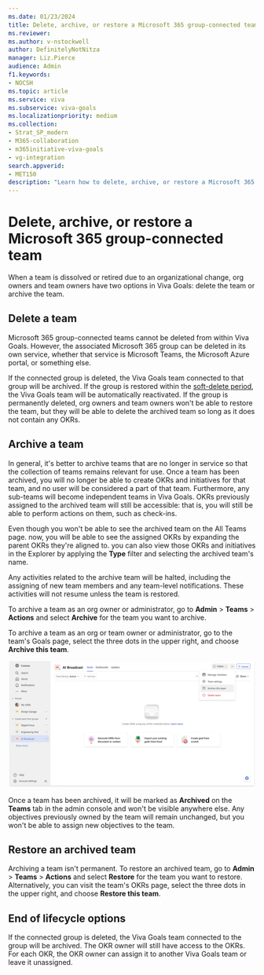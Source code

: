 ```yaml
---
ms.date: 01/23/2024
title: Delete, archive, or restore a Microsoft 365 group-connected team
ms.reviewer: 
ms.author: v-nstockwell
author: DefinitelyNotNitza
manager: Liz.Pierce
audience: Admin
f1.keywords:
- NOCSH
ms.topic: article
ms.service: viva
ms.subservice: viva-goals
ms.localizationpriority: medium
ms.collection:  
- Strat_SP_modern
- M365-collaboration
- m365initiative-viva-goals
- vg-integration  
search.appverid:
- MET150
description: "Learn how to delete, archive, or restore a Microsoft 365 group-connected team in Viva Goals."
---
```


# Delete, archive, or restore a Microsoft 365 group-connected team

When a team is dissolved or retired due to an organizational change, org owners and team owners have two options in Viva Goals: delete the team or archive the team.

## Delete a team

Microsoft 365 group-connected teams cannot be deleted from within Viva Goals. However, the associated Microsoft 365 group can be deleted in its own service, whether that service is Microsoft Teams, the Microsoft Azure portal, or something else.

If the connected group is deleted, the Viva Goals team connected to that group will be archived. If the group is restored within the [soft-delete period](..\..\admin\create-groups\restore-deleted-group.md), <!--Editor's Note: Check to ensure that link actually works.-->the Viva Goals team will be automatically reactivated. If the group is permanently deleted, org owners and team owners won't be able to restore the team, but they will be able to delete the archived team so long as it does not contain any OKRs.

## Archive a team

In general, it's better to archive teams that are no longer in service so that the collection of teams remains relevant for use. Once a team has been archived, you will no longer be able to create OKRs and initiatives for that team, and no user will be considered a part of that team. Furthermore, any sub-teams will become independent teams in Viva Goals. OKRs previously assigned to the archived team will still be accessible: that is, you will still be able to perform actions on them, such as check-ins.

Even though you won't be able to see the archived team on the All Teams page. <!--Editor's Note: I'd like clarification on "All Teams" vs "Teams" tab. Are they the same? If so, which is correct? Let's make sure we're using the correct terminology here. Claririfcation: "All Teams" is a page. "Teams" is a tab.-->now, you will be able to see the assigned OKRs by expanding the parent OKRs they're aligned to. you can also view those OKRs and initiatives in the Explorer by applying the **Type** filter and selecting the archived team's name.

Any activities related to the archive team will be halted, including the assigning of new team members and any team-level notifications. These activities will not resume unless the team is restored.

To archive a team as an org owner or administrator, go to **Admin** > **Teams** > **Actions** and select **Archive** for the team you want to archive.

To archive a team as an org or team owner or administrator, go to the team's Goals page, select the three dots in the upper right, and choose **Archive this team**.

![Screenshot that shows the Goals page, with the three dots menu expanded and the Archive this team option highlighted.](..\media\goals\viva-goals-teams\archive-this-team.png)

Once a team has been archived, it will be marked as **Archived** on the **Teams** tab in the admin console and won't be visible anywhere else. Any objectives previously owned by the team will remain unchanged, but you won't be able to assign new objectives to the team.

## Restore an archived team

Archiving a team isn't permanent. To restore an archived team, go to **Admin** > **Teams** > **Actions** and select **Restore** for the team you want to restore. Alternatively, you can visit the team's OKRs page, select the three dots in the upper right, and choose **Restore this team**. <!--Editor's Note: Again, see above: we have 'Team OKRs page,' 'team's OKR page,' and now 'team OKRs page'. I need to know what the differences between these are, if any. Clarification: There are no differences. There the same thing.-->

## End of lifecycle options

If the connected group is deleted, the Viva Goals team connected to the group will be archived. The OKR owner will still have access to the OKRs. For each OKR, the OKR owner can assign it to another Viva Goals team or leave it unassigned.
